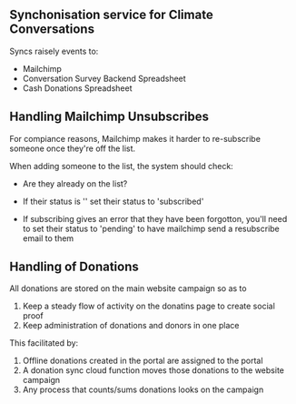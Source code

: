 ## Synchonisation service for Climate Conversations
Syncs raisely events to:
- Mailchimp
- Conversation Survey Backend Spreadsheet
- Cash Donations Spreadsheet

## Handling Mailchimp Unsubscribes
For compiance reasons, Mailchimp makes it harder to re-subscribe someone once they're off the list.

When adding someone to the list, the system should check:
- Are they already on the list?
- If their status is '' set their status to 'subscribed'

- If subscribing gives an error that they have been forgotton, you'll need to set their status to 'pending'
  to have mailchimp send a resubscribe email to them

## Handling of Donations

All donations are stored on the main website campaign so as to
1) Keep a steady flow of activity on the donatins page to create social proof
2) Keep administration of donations and donors in one place

This facilitated by:
1) Offline donations created in the portal are assigned to the portal
2) A donation sync cloud function moves those donations to the website campaign
3) Any process that counts/sums donations looks on the campaign
